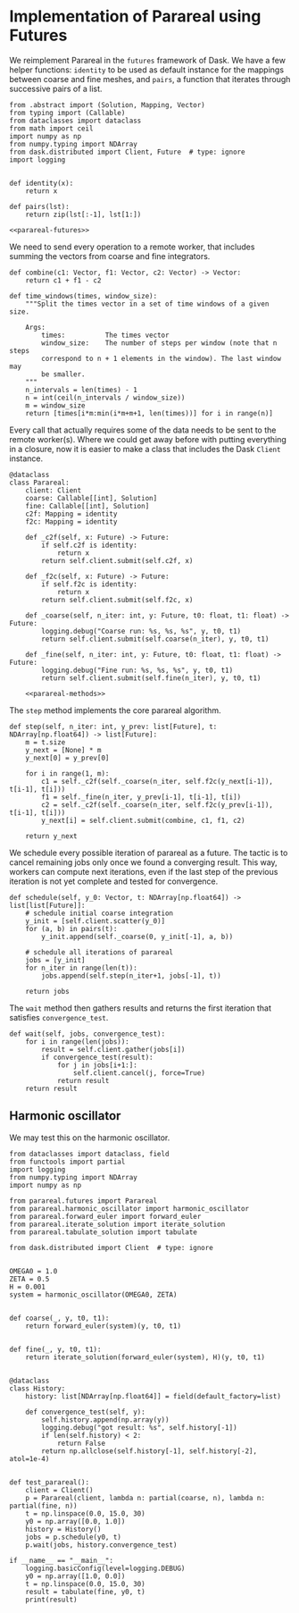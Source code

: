 # Implementation of Parareal using Futures
We reimplement Parareal in the `futures` framework of Dask. We have a few helper functions: `identity` to be used as default instance for the mappings between coarse and fine meshes, and `pairs`, a function that iterates through successive pairs of a list.

``` {.python title="parareal/futures.py"}
from .abstract import (Solution, Mapping, Vector)
from typing import (Callable)
from dataclasses import dataclass
from math import ceil
import numpy as np
from numpy.typing import NDArray
from dask.distributed import Client, Future  # type: ignore
import logging


def identity(x):
    return x

def pairs(lst):
    return zip(lst[:-1], lst[1:])

<<parareal-futures>>
```

We need to send every operation to a remote worker, that includes summing the vectors from coarse and fine integrators.

``` {.python title="#parareal-futures"}
def combine(c1: Vector, f1: Vector, c2: Vector) -> Vector:
    return c1 + f1 - c2
```

``` {.python title="#time-windows"}
def time_windows(times, window_size):
    """Split the times vector in a set of time windows of a given size.

    Args:
        times:          The times vector
        window_size:    The number of steps per window (note that n steps
        correspond to n + 1 elements in the window). The last window may
        be smaller.
    """
    n_intervals = len(times) - 1
    n = int(ceil(n_intervals / window_size))
    m = window_size
    return [times[i*m:min(i*m+m+1, len(times))] for i in range(n)]
```

Every call that actually requires some of the data needs to be sent to the remote worker(s). Where we could get away before with putting everything in a closure, now it is easier to make a class that includes the Dask `Client` instance.

``` {.python title="#parareal-futures"}
@dataclass
class Parareal:
    client: Client
    coarse: Callable[[int], Solution]
    fine: Callable[[int], Solution]
    c2f: Mapping = identity
    f2c: Mapping = identity

    def _c2f(self, x: Future) -> Future:
        if self.c2f is identity:
            return x
        return self.client.submit(self.c2f, x)

    def _f2c(self, x: Future) -> Future:
        if self.f2c is identity:
            return x
        return self.client.submit(self.f2c, x)

    def _coarse(self, n_iter: int, y: Future, t0: float, t1: float) ->  Future:
        logging.debug("Coarse run: %s, %s, %s", y, t0, t1)
        return self.client.submit(self.coarse(n_iter), y, t0, t1)

    def _fine(self, n_iter: int, y: Future, t0: float, t1: float) -> Future:
        logging.debug("Fine run: %s, %s, %s", y, t0, t1)
        return self.client.submit(self.fine(n_iter), y, t0, t1)

    <<parareal-methods>>
```

The `step` method implements the core parareal algorithm.

``` {.python title="#parareal-methods"}
def step(self, n_iter: int, y_prev: list[Future], t: NDArray[np.float64]) -> list[Future]:
    m = t.size
    y_next = [None] * m
    y_next[0] = y_prev[0]

    for i in range(1, m):
        c1 = self._c2f(self._coarse(n_iter, self.f2c(y_next[i-1]), t[i-1], t[i]))
        f1 = self._fine(n_iter, y_prev[i-1], t[i-1], t[i])
        c2 = self._c2f(self._coarse(n_iter, self.f2c(y_prev[i-1]), t[i-1], t[i]))
        y_next[i] = self.client.submit(combine, c1, f1, c2)

    return y_next
```

We schedule every possible iteration of parareal as a future. The tactic is to cancel remaining jobs only once we found a converging result. This way, workers can compute next iterations, even if the last step of the previous iteration is not yet complete and tested for convergence.

``` {.python title="#parareal-methods"}
def schedule(self, y_0: Vector, t: NDArray[np.float64]) -> list[list[Future]]:
    # schedule initial coarse integration
    y_init = [self.client.scatter(y_0)]
    for (a, b) in pairs(t):
        y_init.append(self._coarse(0, y_init[-1], a, b))

    # schedule all iterations of parareal
    jobs = [y_init]
    for n_iter in range(len(t)):
        jobs.append(self.step(n_iter+1, jobs[-1], t))

    return jobs
```

The `wait` method then gathers results and returns the first iteration that satisfies `convergence_test`.

``` {.python title="#parareal-methods"}
def wait(self, jobs, convergence_test):
    for i in range(len(jobs)):
        result = self.client.gather(jobs[i])
        if convergence_test(result):
            for j in jobs[i+1:]:
                self.client.cancel(j, force=True)
            return result
    return result
```

## Harmonic oscillator
We may test this on the harmonic oscillator.

``` {.python title="test/test_futures.py"}
from dataclasses import dataclass, field
from functools import partial
import logging
from numpy.typing import NDArray
import numpy as np

from parareal.futures import Parareal
from parareal.harmonic_oscillator import harmonic_oscillator
from parareal.forward_euler import forward_euler
from parareal.iterate_solution import iterate_solution
from parareal.tabulate_solution import tabulate

from dask.distributed import Client  # type: ignore


OMEGA0 = 1.0
ZETA = 0.5
H = 0.001
system = harmonic_oscillator(OMEGA0, ZETA)


def coarse(_, y, t0, t1):
    return forward_euler(system)(y, t0, t1)


def fine(_, y, t0, t1):
    return iterate_solution(forward_euler(system), H)(y, t0, t1)


@dataclass
class History:
    history: list[NDArray[np.float64]] = field(default_factory=list)

    def convergence_test(self, y):
        self.history.append(np.array(y))
        logging.debug("got result: %s", self.history[-1])
        if len(self.history) < 2:
            return False
        return np.allclose(self.history[-1], self.history[-2], atol=1e-4)


def test_parareal():
    client = Client()
    p = Parareal(client, lambda n: partial(coarse, n), lambda n: partial(fine, n))
    t = np.linspace(0.0, 15.0, 30)
    y0 = np.array([0.0, 1.0])
    history = History()
    jobs = p.schedule(y0, t)
    p.wait(jobs, history.convergence_test)

if __name__ == "__main__":
    logging.basicConfig(level=logging.DEBUG)
    y0 = np.array([1.0, 0.0])
    t = np.linspace(0.0, 15.0, 30)
    result = tabulate(fine, y0, t)
    print(result)
```


